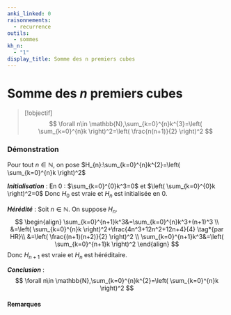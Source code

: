 ```yaml
---
anki_linked: 0
raisonnements:
  - recurrence
outils:
  - sommes
kh_n:
  - "1"
display_title: Somme des n premiers cubes
---
```

# Somme des $n$ premiers cubes

> [!objectif]
>$$
> \forall n\in \mathbb{N},\sum_{k=0}^{n}k^{3}=\left( \sum_{k=0}^{n}k \right)^2=\left( \frac{n(n+1)}{2} \right)^2 
> $$
### Démonstration

Pour tout $n\in \mathbb{N}$, on pose $H_{n}:\sum_{k=0}^{n}k^{2}=\left( \sum_{k=0}^{n}k \right)^2$

***Initialisation*** :
En $0$ : $\sum_{k=0}^{0}k^3=0$ et $\left( \sum_{k=0}^{0}k \right)^2=0$
Donc $H_{0}$ est vraie et $H_{n}$ est initialisée en $0$.

***Hérédité*** :
Soit $n\in \mathbb{N}$. On suppose $H_{n}$.
$$
\begin{align}
\sum_{k=0}^{n+1}k^3&=\sum_{k=0}^{n}k^3+(n+1)^3 \\
&=\left( \sum_{k=0}^{n}k \right)^2+\frac{4n^3+12n^2+12n+4}{4} \tag*{par HR}\\
&=\left( \frac{(n+1)(n+2)}{2} \right)^2 \\
\sum_{k=0}^{n+1}k^3&=\left( \sum_{k=0}^{n+1}k \right)^2
\end{align}
$$
Donc $H_{n+1}$ est vraie et $H_{n}$ est héréditaire.

***Conclusion*** :
$$
\forall n\in \mathbb{N},\sum_{k=0}^{n}k^{2}=\left( \sum_{k=0}^{n}k \right)^2
$$

#### Remarques


